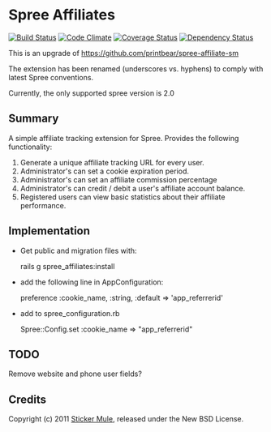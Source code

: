 # Spree Affiliates

[![Build Status](https://secure.travis-ci.org/jdutil/spree_affiliates.png)](http://travis-ci.org/jdutil/spree_affiliates)
[![Code Climate](https://codeclimate.com/github/jdutil/spree_affiliates.png)](https://codeclimate.com/github/jdutil/spree_affiliates)
[![Coverage Status](https://coveralls.io/repos/jdutil/spree_affiliates/badge.png?branch=master)](https://coveralls.io/r/jdutil/spree_affiliates)
[![Dependency Status](https://gemnasium.com/jdutil/spree_affiliates.png?travis)](https://gemnasium.com/jdutil/spree_affiliates)

This is an upgrade of https://github.com/printbear/spree-affiliate-sm

The extension has been renamed (underscores vs. hyphens) to comply with latest Spree conventions.

Currently, the only supported spree version is 2.0

## Summary

A simple affiliate tracking extension for Spree.  Provides the following functionality:

1. Generate a unique affiliate tracking URL for every user.
2. Administrator's can set a cookie expiration period.
3. Administrator's can set an affiliate commission percentage
4. Administrator's can credit / debit a user's affiliate account balance.
5. Registered users can view basic statistics about their affiliate performance.

## Implementation

* Get public and migration files with:

    rails g spree_affiliates:install

* add the following line in AppConfiguration:

    preference :cookie_name, :string, :default => 'app_referrerid'

* add to spree_configuration.rb

    Spree::Config.set :cookie_name => "app_referrerid"

## TODO

Remove website and phone user fields?

## Credits

Copyright (c) 2011 [Sticker Mule](http://www.stickermule.com/), released under the New BSD License.
